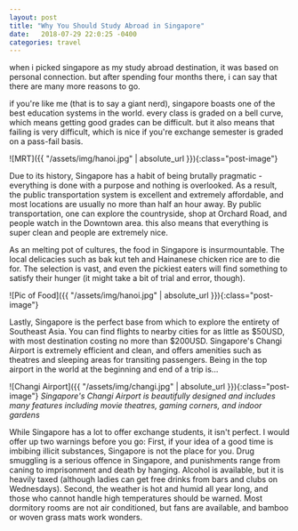 ```yaml
---
layout: post
title: "Why You Should Study Abroad in Singapore"
date:   2018-07-29 22:0:25 -0400
categories: travel
---
```


when i picked singapore as my study abroad destination, it was based on personal connection. but after spending four months there, i can say that there are many more reasons to go.

if you're like me (that is to say a giant nerd), singapore boasts one of the best education systems in the world. every class is graded on a bell curve, which means getting good grades can be difficult. but it also means that failing is very difficult, which is nice if you're exchange semester is graded on a pass-fail basis.

![MRT]({{ "/assets/img/hanoi.jpg" | absolute_url }}){:class="post-image"}

Due to its history, Singapore has a habit of being brutally pragmatic - everything is done with a purpose and nothing is overlooked. As a result, the public transportation system is excellent and extremely affordable, and most locations are usually no more than half an hour away. By public transportation, one can explore the countryside, shop at Orchard Road, and people watch in the Downtown area. this also means that everything is super clean and people are extremely nice.

As an melting pot of cultures, the food in Singapore is insurmountable. The local delicacies such as bak kut teh and Hainanese chicken rice are to die for. The selection is vast, and even the pickiest eaters will find something to satisfy their hunger (it might take a bit of trial and error, though).

![Pic of Food]({{ "/assets/img/hanoi.jpg" | absolute_url }}){:class="post-image"}

Lastly, Singapore is the perfect base from which to explore the entirety of Southeast Asia. You can find flights to nearby cities for as little as $50USD, with most destination costing no more than $200USD. Singapore's Changi Airport is extremely efficient and clean, and offers amenities such as theatres and sleeping areas for transiting passengers. Being in the top airport in the world at the beginning and end of a trip is... 

![Changi Airport]({{ "/assets/img/changi.jpg" | absolute_url }}){:class="post-image"}
*Singapore's Changi Airport is beautifully designed and includes many features including movie theatres, gaming corners, and indoor gardens*

While Singapore has a lot to offer exchange students, it isn't perfect. I would offer up two warnings before you go: First, if your idea of a good time is imbibing illicit substances, Singapore is not the place for you. Drug smuggling is a serious offence in Singapore, and punishments range from caning to imprisonment and death by hanging. Alcohol is available, but it is heavily taxed (although ladies can get free drinks from bars and clubs on Wednesdays). Second, the weather is hot and humid all year long, and those who cannot handle high temperatures should be warned. Most dormitory rooms are not air conditioned, but fans are available, and bamboo or woven grass mats work wonders.